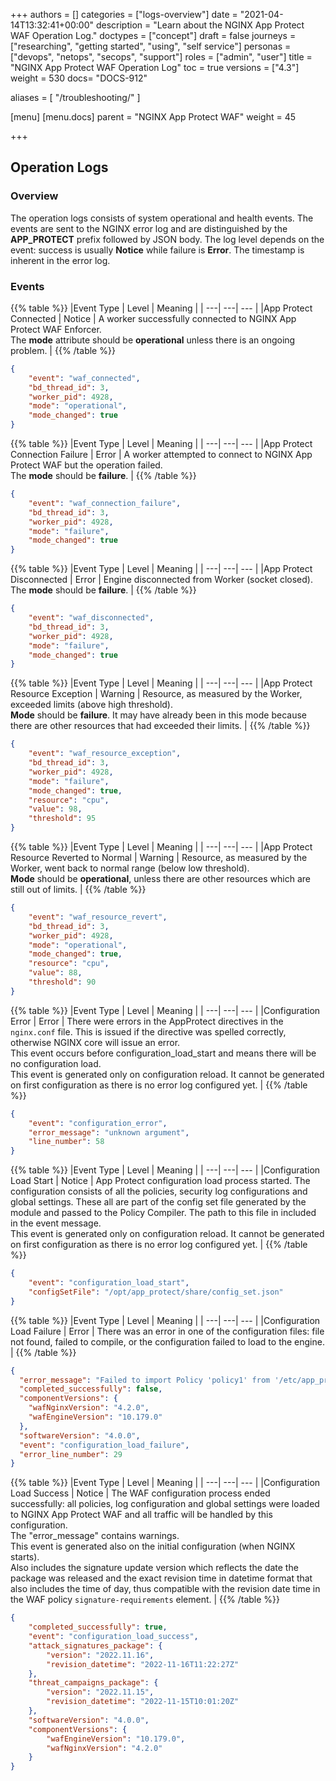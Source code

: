 +++
authors = []
categories = ["logs-overview"]
date = "2021-04-14T13:32:41+00:00"
description = "Learn about the NGINX App Protect WAF Operation Log."
doctypes = ["concept"]
draft = false
journeys = ["researching", "getting started", "using", "self service"]
personas = ["devops", "netops", "secops", "support"]
roles = ["admin", "user"]
title = "NGINX App Protect WAF Operation Log"
toc = true
versions = ["4.3"]
weight = 530
docs= "DOCS-912"

aliases = [
  "/troubleshooting/"
]

[menu]
  [menu.docs]
    parent = "NGINX App Protect WAF"
    weight = 45

+++

## Operation Logs

### Overview

The operation logs consists of system operational and health events. The events are sent to the NGINX error log and are distinguished by the **APP_PROTECT** prefix followed by JSON body. The log level depends on the event: success is usually **Notice** while failure is **Error**. The timestamp is inherent in the error log.

### Events

{{% table %}} 
|Event Type | Level | Meaning | 
| ---| ---| --- | 
|App Protect Connected | Notice | A worker successfully connected to NGINX App Protect WAF Enforcer.<br> The **mode** attribute should be **operational** unless there is an ongoing problem. | 
{{% /table %}} 


```json
{
    "event": "waf_connected",
    "bd_thread_id": 3,
    "worker_pid": 4928,
    "mode": "operational",
    "mode_changed": true
}
```


{{% table %}} 
|Event Type | Level | Meaning | 
| ---| ---| --- | 
|App Protect Connection Failure | Error | A worker attempted to connect to NGINX App Protect WAF but the operation failed.<br> The **mode** should be **failure**. | 
{{% /table %}} 


```json
{
    "event": "waf_connection_failure",
    "bd_thread_id": 3,
    "worker_pid": 4928,
    "mode": "failure",
    "mode_changed": true
}
```


{{% table %}} 
|Event Type | Level | Meaning | 
| ---| ---| --- | 
|App Protect Disconnected | Error | Engine disconnected from Worker (socket closed).<br>The **mode** should be **failure**. | 
{{% /table %}} 


```json
{
    "event": "waf_disconnected",
    "bd_thread_id": 3,
    "worker_pid": 4928,
    "mode": "failure",
    "mode_changed": true
}
```

{{% table %}} 
|Event Type | Level | Meaning | 
| ---| ---| --- | 
|App Protect  Resource Exception | Warning | Resource, as measured by the Worker, exceeded limits (above high threshold).<br>**Mode** should be **failure**. It may have already been in this mode because there are other resources that had exceeded their limits. | 
{{% /table %}} 


```json
{
    "event": "waf_resource_exception",
    "bd_thread_id": 3,
    "worker_pid": 4928,
    "mode": "failure",
    "mode_changed": true,
    "resource": "cpu",
    "value": 98,
    "threshold": 95
}
```

{{% table %}} 
|Event Type | Level | Meaning | 
| ---| ---| --- | 
|App Protect Resource Reverted to Normal | Warning | Resource, as measured by the Worker, went back to normal range (below low threshold).<br> **Mode** should be **operational**, unless there are other resources which are still out of limits. | 
{{% /table %}} 


```json
{
    "event": "waf_resource_revert",
    "bd_thread_id": 3,
    "worker_pid": 4928,
    "mode": "operational",
    "mode_changed": true,
    "resource": "cpu",
    "value": 88,
    "threshold": 90
}
```

{{% table %}} 
|Event Type | Level | Meaning | 
| ---| ---| --- | 
|Configuration Error | Error | There were errors in the AppProtect directives in the `nginx.conf` file. This is issued if the directive was spelled correctly, otherwise NGINX core will issue an error.<br> This event occurs before configuration_load_start and means there will be no configuration load.<br>       This event is generated only on configuration reload. It cannot be generated on first configuration as there is no error log configured yet. | 
{{% /table %}} 


```json
{
    "event": "configuration_error",
    "error_message": "unknown argument",
    "line_number": 58
}
```

{{% table %}} 
|Event Type | Level | Meaning | 
| ---| ---| --- | 
|Configuration Load Start | Notice | App Protect configuration load process started. The configuration consists of all the policies, security log configurations and global settings. These all are part of the config set file generated by the module and passed to the Policy Compiler. The path to this file in included in the event message.<br> This event is generated only on configuration reload. It cannot be generated on first configuration as there is no error log configured yet. | 
{{% /table %}} 


```json
{
    "event": "configuration_load_start",
    "configSetFile": "/opt/app_protect/share/config_set.json"
}
```

{{% table %}} 
|Event Type | Level | Meaning | 
| ---| ---| --- | 
|Configuration Load Failure | Error | There was an error in one of the configuration files: file not found, failed to compile, or the configuration failed to load to the engine. | 
{{% /table %}} 

```json
{
  "error_message": "Failed to import Policy 'policy1' from '/etc/app_protect/conf/policy_1.json': Could not parse/validate the Policy Bot Signature.  Invalid value 'ignoree' for field 'action'.",
  "completed_successfully": false,
  "componentVersions": {
    "wafNginxVersion": "4.2.0",
    "wafEngineVersion": "10.179.0"
  },
  "softwareVersion": "4.0.0",
  "event": "configuration_load_failure",
  "error_line_number": 29
}
```

{{% table %}} 
|Event Type | Level | Meaning | 
| ---| ---| --- | 
|Configuration Load Success | Notice | The WAF configuration process ended successfully: all policies, log configuration and global settings were loaded to NGINX App Protect WAF and all traffic will be handled by this configuration.<br>The "error_message" contains warnings.<br>This event is generated also on the initial configuration (when NGINX starts).<br>Also includes the signature update version which reflects the date the package was released and the exact revision time in datetime format that also includes the time of day, thus compatible with the revision date time in the WAF policy `signature-requirements` element. | 
{{% /table %}} 

```json
{
    "completed_successfully": true,
    "event": "configuration_load_success",
    "attack_signatures_package": {
        "version": "2022.11.16",
        "revision_datetime": "2022-11-16T11:22:27Z"
    },
    "threat_campaigns_package": {
        "version": "2022.11.15",
        "revision_datetime": "2022-11-15T10:01:20Z"
    },
    "softwareVersion": "4.0.0",
    "componentVersions": {
        "wafEngineVersion": "10.179.0",
        "wafNginxVersion": "4.2.0"
    }
}
```